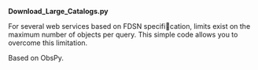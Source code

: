 **Download_Large_Catalogs.py**

For several web services based on FDSN specification, limits exist on the maximum number of objects per query.
This simple code allows you to overcome this limitation.

Based on ObsPy.
